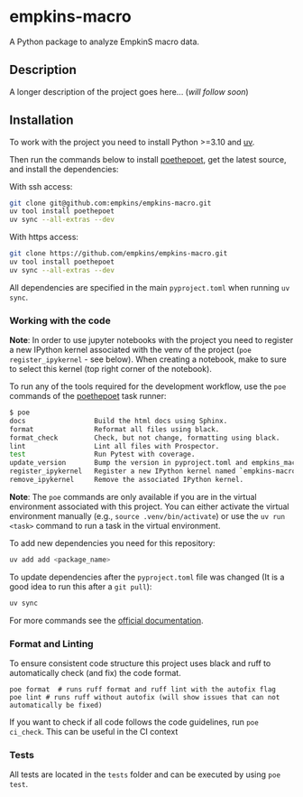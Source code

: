 # empkins-macro

A Python package to analyze EmpkinS macro data.


## Description

A longer description of the project goes here... (*will follow soon*)


## Installation

To work with the project you need to install Python >=3.10 and [uv](https://docs.astral.sh/uv/getting-started/installation/).

Then run the commands below to install [poethepoet](`https://poethepoet.natn.io`), get the latest source,
and install the dependencies:

With ssh access:

```bash
git clone git@github.com:empkins/empkins-macro.git
uv tool install poethepoet
uv sync --all-extras --dev
```

With https access:

```bash
git clone https://github.com/empkins/empkins-macro.git
uv tool install poethepoet
uv sync --all-extras --dev
```

All dependencies are specified in the main `pyproject.toml` when running `uv sync`.

### Working with the code

**Note**: In order to use jupyter notebooks with the project you need to register a new IPython 
kernel associated with the venv of the project (`poe register_ipykernel` - see below). 
When creating a notebook, make to sure to select this kernel (top right corner of the notebook).

To run any of the tools required for the development workflow, use the `poe` commands of the 
[poethepoet](https://github.com/nat-n/poethepoet) task runner:

```bash
$ poe
docs                 Build the html docs using Sphinx.
format               Reformat all files using black.
format_check         Check, but not change, formatting using black.
lint                 Lint all files with Prospector.
test                 Run Pytest with coverage.
update_version       Bump the version in pyproject.toml and empkins_macro.__init__ .
register_ipykernel   Register a new IPython kernel named `empkins-macro` linked to the virtual environment.
remove_ipykernel     Remove the associated IPython kernel.
```

**Note**: The `poe` commands are only available if you are in the virtual environment associated with this project. 
You can either activate the virtual environment manually (e.g., `source .venv/bin/activate`) or use the `uv run <task>` 
command to run a task in the virtual environment.

To add new dependencies you need for this repository:
```bash
uv add add <package_name>
```

To update dependencies after the `pyproject.toml` file was changed (It is a good idea to run this after a `git pull`):
```bash
uv sync
```

For more commands see the [official documentation](https://docs.astral.sh/uv/).

### Format and Linting

To ensure consistent code structure this project uses black and ruff to automatically check (and fix) the code format.

```
poe format  # runs ruff format and ruff lint with the autofix flag
poe lint # runs ruff without autofix (will show issues that can not automatically be fixed)
```

If you want to check if all code follows the code guidelines, run `poe ci_check`.
This can be useful in the CI context


### Tests

All tests are located in the `tests` folder and can be executed by using `poe test`.